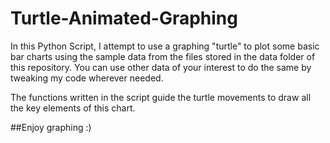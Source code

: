 # Turtle-Animated-Graphing

In this Python Script, I attempt to use a graphing "turtle" to plot some basic bar charts using the sample data from the files stored in the data folder of this repository. You can use other data of your interest to do the same by tweaking my code wherever needed.

The functions written in the script guide the turtle movements to draw all the key elements of this chart.

##Enjoy graphing :)
